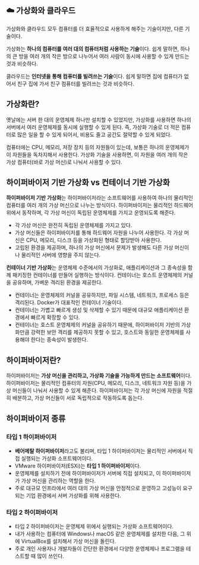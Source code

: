 ## ☁️ 가상화와 클라우드
가상화와 클라우드 모두 컴퓨터를 더 효율적으로 사용하게 해주는 기술이지만, 다른 기술이다.

가상화는 **하나의 컴퓨터를 여러 대의 컴퓨터처럼 사용하는 기술**이다.  쉽게 말하면, 하나의 큰 방을 여러 개의 작은 방으로 나누어서 여러 사람이 동시에 사용할 수 있게 만드는 것과 비슷하다.

클라우드는 **인터넷을 통해 컴퓨터를 빌려쓰는 기술**이다. 쉽게 말하면 집에 컴퓨터가 없어서 친구 집에 가서 친구 컴퓨터를 빌려쓰는 것과 비슷하다.

## 가상화란?
옛날에는 서버 한 대의 운영체제 하나만 설치할 수 있었지만, 가상화를 사용하면 하나의 서버에서 여러 운영체제를 동시에 실행할 수 있게 된다. 즉, 가상화 기술로 더 적은 컴퓨터로 많은 일을 할 수 있게 되어서, 비용도 줄고 공간도 절약할 수 있게 되었다.

컴퓨터에는 CPU, 메모리, 저장 장치 등의 자원들이 있는데, 보통은 하나의 운영체제가 이 자원들을 독차지해서 사용한다. 가상화 기술을 사용하면, 이 자원을 여러 개의 작은 가상 컴퓨터(바로 가상 머신)로 나눠서 사용할 수 있다.

## 하이퍼바이저 기반 가상화 vs 컨테이너 기반 가상화
**하이퍼바이저 기반 가상화**는 하이퍼바이저라는 소프트웨어를 사용하여 하나의 물리적인 컴퓨터를 여러 개의 가상 머신으로 나누는 방식이다. 하이퍼바이저는 물리적인 하드웨어 위에서 동작하며, 각 가상 머신이 독립된 운영체제를 가지고 운영되도록 해준다.
- 각 가상 머신은 완전히 독립된 운영체제를 가지고 있다.
- 가상 머신들은 하이퍼바이저를 통해 하드웨어 자원을 나누어 사용한다. 각 가상 머신은 CPU, 메모리, 디스크 등을 가상화된 형태로 할당받아 사용한다.
- 고립된 환경을 제공하며, 하나의 가상 머신에서 문제가 발생해도 다른 가상 머신이나 물리적인 서버에 영향을 주지 않는다.

**컨테이너 기반 가상화**는 운영체제 수준에서의 가상화로, 애플리케이션과 그 종속성을 함께 패키징한 컨테이너를 만들어 실행하는 방식이다. 컨테이너는 호스트 운영체제의 커널을 공유하며, 가벼운 격리된 환경을 제공한다.
- 컨테이너는 운영체제의 커널을 공유하지만, 파일 시스템, 네트워크, 프로세스 등은 격리된다. Docker가 대표적인 컨테이너 기술이다.
- 컨테이너는 가볍고 빠르게 생성 및 삭제할 수 있기 때문에 대규모 애플리케이션 환경에서 빠르게 확장할 수 있다.
- 컨테이너는 호스트 운영체제의 커널을 공유하기 때문에, 하이퍼바이저 기반의 가상화만큼 강력한 보안 격리를 제공하지 못할 수 있고, 호스트와 동일한 운영체제를 사용해야 한다는 종속성이 발생한다.

## 하이퍼바이저란?

하이퍼바이저는 **가상 머신을 관리하고, 가상화 기술을 가능하게 만드는 소프트웨어**이다. 하이퍼바이저는 물리적인 컴퓨터의 자원(CPU, 메모리, 디스크, 네트워크 자원 등)을 가상 머신들이 나눠서 사용할 수 있게 해준다.
하이퍼바이저는 각 가상 머신에 자원을 적절히 배분하고, 가상 머신들이 서로 독립적으로 작동하도록 돕는다.

## 하이퍼바이저 종류

### 타입 1 하이퍼바이저
- **베어메탈 하이퍼바이저**라고도 불리며,  타입 1 하이퍼바이저는 물리적인 서버에서 직접 실행되는 가상화 소프트웨어이다. 
- VMware 하이퍼바이저(ESXi)는 **타입 1 하이퍼바이저**이다. 
- 운영체제를 설치하기 전에 하이퍼바이저가 서버에 직접 설치되고, 이 하이퍼바이저가 가상 머신을 관리하는 역할을 한다.
- 주로 대규모 인프라에서 여러 대의 가상 머신을 안정적으로 운영하고 고성능이 요구되는 기업 환경에서 서버 가상화를 위해 사용한다.

### 타입 2 하이퍼바이저
- 타입 2 하이퍼바이저는 운영체제 위에서 실행되는 가상화 소프트웨어이다.
- 내가 사용하는 컴퓨터에 Windows나 macOS 같은 운영체제를 설치한 다음, 그 위에 VirtualBox를 설치해서 가상 머신을 돌린다.
- 주로 개인 사용자나 개발자들이 간단한 환경에서 다양한 운영체제나 프로그램을 테스트할 때 많이 쓰인다.
